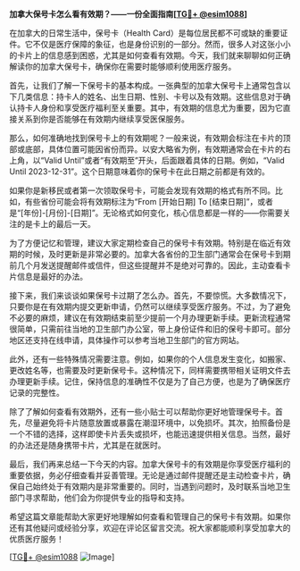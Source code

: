 **加拿大保号卡怎么看有效期？——一份全面指南[[TG💪+ @esim1088](https://t.me/s/esim1088)]**

在加拿大的日常生活中，保号卡（Health Card）是每位居民都不可或缺的重要证件。它不仅是医疗保障的象征，也是身份识别的一部分。然而，很多人对这张小小的卡片上的信息感到困惑，尤其是如何查看有效期。今天，我们就来聊聊如何正确解读你的加拿大保号卡，确保你在需要时能够顺利使用医疗服务。

首先，让我们了解一下保号卡的基本构成。一张典型的加拿大保号卡上通常包含以下几类信息：持卡人的姓名、出生日期、性别、卡号以及有效期。这些信息对于确认持卡人身份和享受医疗福利至关重要。其中，有效期的信息尤为重要，因为它直接关系到你是否能够在有效期内继续享受医保服务。

那么，如何准确地找到保号卡上的有效期呢？一般来说，有效期会标注在卡片的顶部或底部，具体位置可能因省份而异。以安大略省为例，有效期通常会在卡片的右上角，以“Valid Until”或者“有效期至”开头，后面跟着具体的日期。例如，“Valid Until 2023-12-31”。这个日期意味着你的保号卡在此日期之前都是有效的。

如果你是新移民或者第一次领取保号卡，可能会发现有效期的格式有所不同。比如，有些省份可能会将有效期标注为“From [开始日期] To [结束日期]”，或者是“[年份]-[月份]-[日期]”。无论格式如何变化，核心信息都是一样的——你需要关注的是卡上的最后一天。

为了方便记忆和管理，建议大家定期检查自己的保号卡有效期。特别是在临近有效期的时候，及时更新是非常必要的。加拿大各省份的卫生部门通常会在保号卡到期前几个月发送提醒邮件或信件，但这些提醒并不是绝对可靠的。因此，主动查看卡片信息是最好的办法。

接下来，我们来谈谈如果保号卡过期了怎么办。首先，不要惊慌。大多数情况下，只要你是在有效期内提交更新申请，仍然可以继续享受医疗服务。不过，为了避免不必要的麻烦，建议在有效期结束前至少提前一个月办理更新手续。更新流程通常很简单，只需前往当地的卫生部门办公室，带上身份证件和旧的保号卡即可。部分地区还支持在线申请，具体操作可以参考当地卫生部门的官方网站。

此外，还有一些特殊情况需要注意。例如，如果你的个人信息发生变化，如搬家、更改姓名等，也需要及时更新保号卡。这种情况下，同样需要携带相关证明文件去办理更新手续。记住，保持信息的准确性不仅是为了自己方便，也是为了确保医疗记录的完整性。

除了了解如何查看有效期外，还有一些小贴士可以帮助你更好地管理保号卡。首先，尽量避免将卡片随意放置或暴露在潮湿环境中，以免损坏。其次，拍照备份是一个不错的选择，这样即使卡片丢失或损坏，也能迅速提供相关信息。当然，最好的办法还是随身携带卡片，尤其是在就医时。

最后，我们再来总结一下今天的内容。加拿大保号卡的有效期是你享受医疗福利的重要依据，务必仔细查看并妥善管理。无论是通过邮件提醒还是主动检查卡片，确保自己始终处于有效期内是非常重要的。同时，当遇到问题时，及时联系当地卫生部门寻求帮助，他们会为你提供专业的指导和支持。

希望这篇文章能帮助大家更好地理解如何查看和管理自己的保号卡有效期。如果你还有其他疑问或经验分享，欢迎在评论区留言交流。祝大家都能顺利享受加拿大的优质医疗服务！

[[TG💪+ @esim1088](https://t.me/s/esim1088) ![Image](https://i.postimg.cc/4NQfJmqS/Snipaste-2025-05-13-00-14-12.png)]